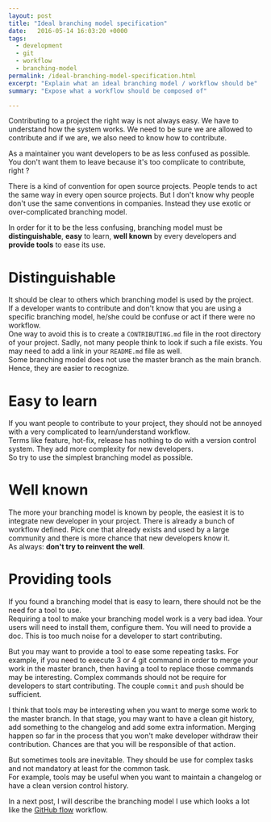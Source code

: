```yaml
---
layout: post
title: "Ideal branching model specification"
date:   2016-05-14 16:03:20 +0000
tags:
  - development
  - git
  - workflow
  - branching-model
permalink: /ideal-branching-model-specification.html
excerpt: "Explain what an ideal branching model / workflow should be"
summary: "Expose what a workflow should be composed of"

---
```


Contributing to a project the right way is not always easy. We have to 
understand how the system works. We need to be sure we are allowed to
contribute and if we are, we also need to know how to contribute.

As a maintainer you want developers to be as less confused as possible.  
You don't want them to leave because it's too complicate to contribute, 
right ?

There is a kind of convention for open source projects. People tends to
act the same way in every open source projects. But I don't know why
people don't use the same conventions in companies. Instead they use
exotic or over-complicated branching model. 

In order for it to be the less confusing, branching model must be
**distinguishable**, **easy** to learn, **well known** by every
developers and **provide tools** to ease its use.

# Distinguishable
It should be clear to others which branching model is used by the 
project.  
If a developer wants to contribute and don't know that you are using a
specific branching model, he/she could be confuse or act if there were no
workflow.  
One way to avoid this is to create a `CONTRIBUTING.md` file in the root
directory of your project. Sadly, not many people think to look if such
a file exists. You may need to add a link in your `README.md` file as 
well.  
Some branching model does not use the master branch as the main branch.  
Hence, they are easier to recognize.

# Easy to learn
If you want people to contribute to your project, they should not be
annoyed with a very complicated to learn/understand workflow.  
Terms like feature, hot-fix, release has nothing to do with a version
control system. They add more complexity for new developers.  
So try to use the simplest branching model as possible.

#  Well known
The more your branching model is known by people, the easiest it is to 
integrate new developer in your project. There is already a bunch of
workflow defined. Pick one that already exists and used by a large
community and there is more chance that new developers know it.  
As always: **don't try to reinvent the well**.

#  Providing tools
If you found a branching model that is easy to learn, there should not 
be the need for a tool to use.  
Requiring a tool to make your branching model work is a very bad idea. 
Your users will need to install them, configure them. You will need to
provide a doc. This is too much noise for a developer to start
contributing.

But you may want to provide a tool to ease some repeating tasks. For 
example, if you need to execute 3 or 4 git command in order to merge 
your work in the master branch, then having a tool to replace those 
commands may be interesting.
Complex commands should not be require for developers to start
contributing. The couple `commit` and `push` should be sufficient.

I think that tools may be interesting when you want to merge some work 
to the master branch. In that stage, you may want to have a clean git
history, add something to the changelog and add some extra information.
Merging happen so far in the process that you won't make developer
withdraw their contribution. Chances are that you will be responsible 
of that action.

But sometimes tools are inevitable. They should be use for complex tasks
and not mandatory at least for the common task.  
For example, tools may be useful when you want to maintain a changelog
or have a clean version control history.

In a next post, I will describe the branching model I use which looks a
lot like the [GitHub flow](http://scottchacon.com/2011/08/31/github-flow.html) workflow.
